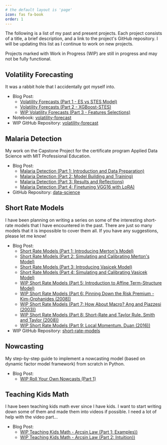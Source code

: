 ```yaml
---
# the default layout is 'page'
icon: fas fa-book
order: 1
---
```


The following is a list of my past and present projects. Each project consists of a title, a brief description, and a link to the project's GitHub repository. I will be updating this list as I continue to work on new projects.

Projects marked with Work in Progress (WIP) are still in progress and may not be fully functional.

## Volatility Forecasting
It was a rabbit hole that I accidentally got myself into.
 - Blog Post: 
   - [Volatility Forecasts (Part 1 - ES vs STES Model)](https://steveya.github.io/posts/volatility-forecast-1/)
   - [Volatility Forecasts (Part 2 - XGBoost-STES)](https://steveya.github.io/posts/volatility-forecast-2/)
   - [WIP Volatility Forecasts (Part 3 - Features Selections)]()
 - Notebook: [volatility-forecast](https://github.com/steveya/volatility-forecast/blob/main/notebook/stes_volatility_forecast.ipynb)
 - WIP GitHub Repository: [volatility-forecast](https://github.com/steveya/volatility-forecast)

## Malaria Detection
My work on the Capstone Project for the certificate program Applied Data Science with MIT Professional Education. 
 - Blog Post: 
   - [Malaria Detection (Part 1: Introduction and Data Preparation)](https://steveya.github.io/posts/malaria-detection-1/)
   - [Malaria Detection (Part 2: Model Building and Training)](https://steveya.github.io/posts/malaria-detection-2/)
   - [Malaria Detection (Part 3: Results and Reflections)](https://steveya.github.io/posts/malaria-detection-3/)
   - [Malaria Detection (Part 4: Finetuning VGG16 with LoRA)](https://steveya.github.io/posts/malaria-detection-4/)
 - GitHub Repository: [data-science](https://github.com/steveya/data-science/blob/main/notebook/malaria-detection/malaria-detection.ipynb)

## Short Rate Models
I have been planning on writing a series on some of the interesting short-rate models that I have encountered in the past. There are just so many models that it is impossible to cover them all. If you have any suggestions, please let me know!
 - Blog Post: 
   - [Short Rate Models (Part 1: Introducing Merton's Model)](https://steveya.github.io/posts/short-rate-models-1/)
   - [Short Rate Models (Part 2: Simulating and Calibrating Merton's Model)](https://steveya.github.io/posts/short-rate-models-2/)
   - [Short Rate Models (Part 3: Introducing Vasicek Model)](https://steveya.github.io/posts/short-rate-models-3/)
   - [Short Rate Models (Part 4: Simulating and Calibrating Vasicek Model)](https://steveya.github.io/posts/short-rate-models-4/)
   - [WIP Short Rate Models (Part 5: Introduction to Affine Term-Structure Model)](https://steveya.github.io/posts/short-rate-models-5/)
   - [WIP Short Rate Models (Part 6: Pinning Down the Risk Premium - Kim-Orphanides (2008))](https://steveya.github.io/posts/short-rate-models-6/)
   - [WIP Short Rate Models (Part 7: How About Macro? Ang and Piazzesi (2003))](https://steveya.github.io/posts/short-rate-models-7/)
   - [WIP Short Rate Models (Part 8: Short-Rate and Taylor Rule. Smith and Taylor (2008))](https://steveya.github.io/posts/short-rate-models-8/)
   - [WIP Short Rate Models (Part 9: Local Momentum. Duan (2016))](https://steveya.github.io/posts/short-rate-models-9/)
 - WIP GitHub Repository: [short-rate-models](https://github.com/steveya/short-rate-models)

## Nowcasting
My step-by-step guide to implement a nowcasting model (based on dynamic factor model framework) from scratch in Python.
 - Blog Post: 
   - [WIP Roll Your Own Nowcasts (Part 1)]()

## Teaching Kids Math
I have been teaching kids math ever since I have kids. I want to start writing down some of them and made them into videos if possible. I need a lot of help with the video part...
 - Blog Post: 
   - [WIP Teaching Kids Math - Arcsin Law (Part 1: Examples))]()
   - [WIP Teaching Kids Math - Arcsin Law (Part 2: Intuition))]()